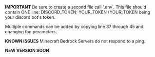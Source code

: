 **IMPORTANT**
Be sure to create a second file call '.env'. This file should contain ONE line: DISCORD_TOKEN: YOUR_TOKEN
(YOUR_TOKEN being your discord bot's token.

Multiple commands can be added by copying line 37 through 45 and changing the perameters.

**KNOWN ISSUES**
Minecraft Bedrock Servers do not respond to a ping. 


**NEW VERSION SOON**
